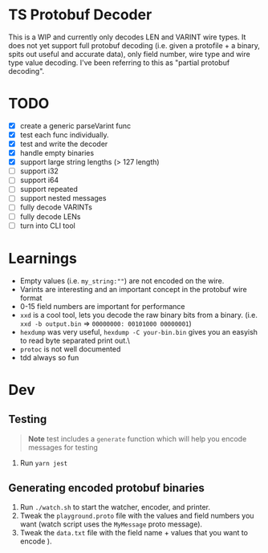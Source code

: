 # TS Protobuf Decoder

This is a WIP and currently only decodes LEN and VARINT wire types. It does not yet support full protobuf decoding (i.e. given a protofile + a binary, spits out useful and accurate data), only field number, wire type and wire type value decoding. I've been referring to this as "partial protobuf decoding".

# TODO

- [x] create a generic parseVarint func
- [x] test each func individually.
- [x] test and write the decoder
- [x] handle empty binaries
- [x] support large string lengths (> 127 length)
- [ ] support i32
- [ ] support i64
- [ ] support repeated
- [ ] support nested messages
- [ ] fully decode VARINTs
- [ ] fully decode LENs
- [ ] turn into CLI tool

# Learnings

- Empty values (i.e. `my_string:""`) are not encoded on the wire.
- Varints are interesting and an important concept in the protobuf wire format
- 0-15 field numbers are important for performance
- `xxd` is a cool tool, lets you decode the raw binary bits from a binary. (i.e. `xxd -b output.bin` => `00000000: 00101000 00000001`)
- `hexdump` was very useful, `hexdump -C your-bin.bin` gives you an easyish to read byte separated print out.\
- `protoc` is not well documented
- tdd always so fun

# Dev

## Testing

> **Note**
> test includes a `generate` function which will help you encode messages for testing

1. Run `yarn jest`

## Generating encoded protobuf binaries

1. Run `./watch.sh` to start the watcher, encoder, and printer.
2. Tweak the `playground.proto` file with the values and field numbers you want (watch script uses the `MyMessage` proto message).
3. Tweak the `data.txt` file with the field name + values that you want to encode ).
